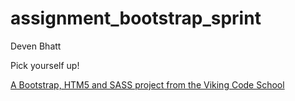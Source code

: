 assignment_bootstrap_sprint
===========================

Deven Bhatt

Pick yourself up!

[A Bootstrap, HTM5 and SASS project from the Viking Code School](http://www.vikingcodeschool.com)
